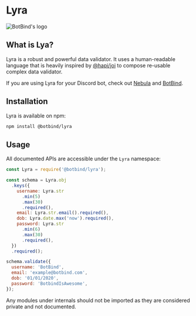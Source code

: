 # Lyra

![BotBind's logo](https://botbind.com/images/logoBB.png)

## What is Lya?

Lyra is a robust and powerful data validator. It uses a human-readable language that is heavily inspired by [@hapi/joi](https://github.com/hapi/joi) to compose re-usable complex data validator.

If you are using Lyra for your Discord bot, check out [Nebula](https://github.com/botbind/nebula) and [BotBind](https://botbind.com/).

## Installation

Lyra is available on npm:

```bash
npm install @botbind/lyra
```

## Usage

All documented APIs are accessible under the `Lyra` namespace:

```js
const Lyra = require('@botbind/lyra');

const schema = Lyra.obj
  .keys({
    username: Lyra.str
      .min(5)
      .max(30)
      .required(),
    email: Lyra.str.email().required(),
    dob: Lyra.date.max('now').required(),
    password: Lyra.str
      .min(6)
      .max(30)
      .required(),
  })
  .required();

schema.validate({
  username: 'BotBind',
  email: 'example@botbind.com',
  dob: '01/01/2020',
  password: 'BotbindIsAwesome',
});
```

Any modules under internals should not be imported as they are considered private and not documented.
